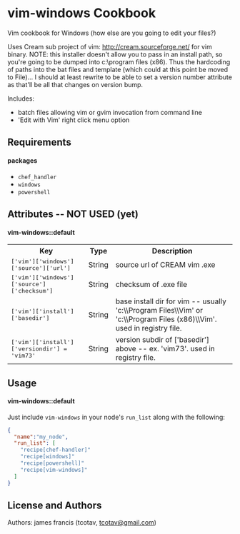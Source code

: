 vim-windows Cookbook
====================
Vim cookbook for Windows (how else are you going to edit your files?)

Uses Cream sub project of vim: http://cream.sourceforge.net/ for vim binary.  NOTE: this installer doesn't allow you to pass in an install path, so you're going to be dumped into c:\program files (x86)\.  Thus the hardcoding of paths into the bat files and template (which could at this point be moved to File)... I should at least rewrite to be able to set a version number attribute as that'll be all that changes on version bump.

Includes:
- batch files allowing vim or gvim invocation from command line
- 'Edit with Vim' right click menu option



Requirements
------------
#### packages
- `chef_handler`
- `windows`
- `powershell`

Attributes -- NOT USED (yet)
----------
#### vim-windows::default
<table>
  <tr>
    <th>Key</th>
    <th>Type</th>
    <th>Description</th>
  </tr>
  <tr>
    <td><tt>['vim']['windows']['source']['url']</tt></td>
    <td>String</td>
    <td>source url of CREAM vim .exe</td>
  </tr>
  <tr>
    <td><tt>['vim']['windows']['source']['checksum']</tt></td>
    <td>String</td>
    <td>checksum of .exe file</td>
  </tr>
  <tr>
    <td><tt>['vim']['install']['basedir']</tt></td>
    <td>String</td>
    <td>base install dir for vim -- usually 'c:\\Program Files\\Vim' or
'c:\\Program Files (x86)\\Vim'.  used in registry file.</td>
  </tr>
  <tr>
    <td><tt>['vim']['install']['versiondir'] = 'vim73' </tt></td>
    <td>String</td>
    <td>version subdir of ['basedir'] above -- ex. 'vim73'.  used in
registry file.</td>
  </tr>

</table>

Usage
-----
#### vim-windows::default
Just include `vim-windows` in your node's `run_list` along with the
following:

```json
{
  "name":"my_node",
  "run_list": [
    "recipe[chef-handler]"
    "recipe[windows]"
    "recipe[powershell]"
    "recipe[vim-windows]"
  ]
}
```

License and Authors
-------------------
Authors:  james francis (tcotav, tcotav@gmail.com)
